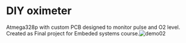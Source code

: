 # DIY oximeter
Atmega328p with custom PCB designed to monitor pulse and O2 level. Created as Final project for Embeded systems course.![demo02](https://user-images.githubusercontent.com/69490354/129453229-e4fbc0ca-f211-488c-8602-d16d48e90563.png)

